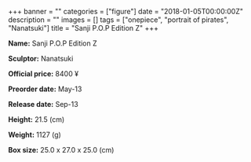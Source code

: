 +++
banner = ""
categories = ["figure"]
date = "2018-01-05T00:00:00Z"
description = ""
images = []
tags = ["onepiece", "portrait of pirates", "Nanatsuki"]
title = "Sanji P.O.P Edition Z"
+++

**Name:** Sanji P.O.P Edition Z

**Sculptor:** Nanatsuki

**Official price:** 8400 ¥

**Preorder date:** May-13

**Release date:** Sep-13

**Height:** 21.5 (cm)

**Weight:** 1127 (g)

**Box size:** 25.0 x 27.0 x 25.0 (cm)
